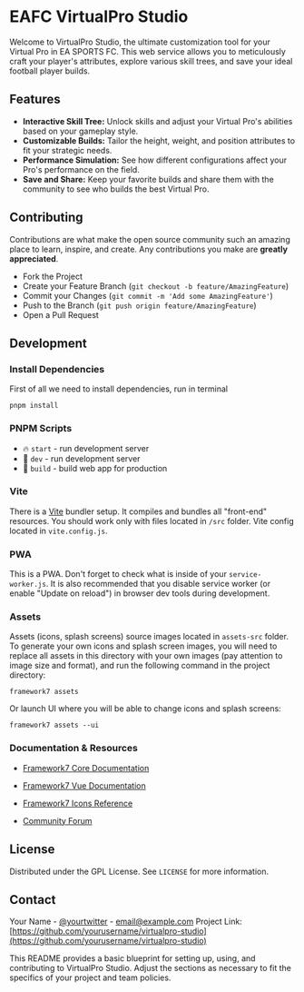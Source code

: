 # EAFC VirtualPro Studio

Welcome to VirtualPro Studio, the ultimate customization tool for your Virtual Pro in EA SPORTS FC. This web service allows you to meticulously craft your player's attributes, explore various skill trees, and save your ideal football player builds.

## Features

- **Interactive Skill Tree:** Unlock skills and adjust your Virtual Pro's abilities based on your gameplay style.
- **Customizable Builds:** Tailor the height, weight, and position attributes to fit your strategic needs.
- **Performance Simulation:** See how different configurations affect your Pro's performance on the field.
- **Save and Share:** Keep your favorite builds and share them with the community to see who builds the best Virtual Pro.

## Contributing
Contributions are what make the open source community such an amazing place to learn, inspire, and create. Any contributions you make are **greatly appreciated**.

- Fork the Project
- Create your Feature Branch (`git checkout -b feature/AmazingFeature`)
- Commit your Changes (`git commit -m 'Add some AmazingFeature'`)
- Push to the Branch (`git push origin feature/AmazingFeature`)
- Open a Pull Request

## Development

### Install Dependencies

First of all we need to install dependencies, run in terminal
```
pnpm install
```

### PNPM Scripts

* 🔥 `start` - run development server
* 🔧 `dev` - run development server
* 🔧 `build` - build web app for production

### Vite

There is a [Vite](https://vitejs.dev) bundler setup. It compiles and bundles all "front-end" resources. You should work only with files located in `/src` folder. Vite config located in `vite.config.js`.

### PWA

This is a PWA. Don't forget to check what is inside of your `service-worker.js`. It is also recommended that you disable service worker (or enable "Update on reload") in browser dev tools during development.

### Assets

Assets (icons, splash screens) source images located in `assets-src` folder. To generate your own icons and splash screen images, you will need to replace all assets in this directory with your own images (pay attention to image size and format), and run the following command in the project directory:

```
framework7 assets
```

Or launch UI where you will be able to change icons and splash screens:

```
framework7 assets --ui
```

### Documentation & Resources

* [Framework7 Core Documentation](https://framework7.io/docs/)
* [Framework7 Vue Documentation](https://framework7.io/vue/)


* [Framework7 Icons Reference](https://framework7.io/icons/)
* [Community Forum](https://forum.framework7.io)



## License
Distributed under the GPL License. See `LICENSE` for more information.

## Contact
Your Name - [@yourtwitter](https://twitter.com/yourtwitter) - email@example.com
Project Link: [https://github.com/yourusername/virtualpro-studio](https://github.com/yourusername/virtualpro-studio)

This README provides a basic blueprint for setting up, using, and contributing to VirtualPro Studio. Adjust the sections as necessary to fit the specifics of your project and team policies.
